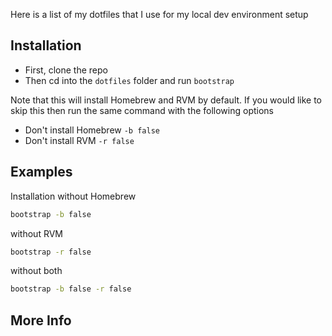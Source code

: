 Here is a list of my dotfiles that I use for my local dev environment setup

## Installation ##
  * First, clone the repo
  * Then cd into the `dotfiles` folder and run `bootstrap`

Note that this will install Homebrew and RVM by default.  If you would like to skip this 
then run the same command with the following options
  * Don't install Homebrew `-b false`
  * Don't install RVM `-r false`

## Examples ##
Installation without Homebrew
```bash
bootstrap -b false
```

without RVM
```bash
bootstrap -r false
```

without both
```bash
bootstrap -b false -r false
```

## More Info ##

